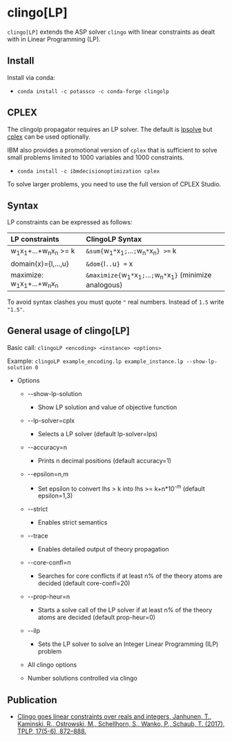 # clingo[LP]  

`clingo[LP]` extends the ASP solver `clingo` with linear constraints as dealt with in Linear Programming (LP).

## Install

Install via conda:

+ `conda install -c potassco -c conda-forge clingolp`

## CPLEX

The clingolp propagator requires an LP solver. The default is [lpsolve](https://sourceforge.net/projects/lpsolve/) but [cplex](https://www.ibm.com/support/knowledgecenter/SSSA5P_12.7.0/ilog.odms.cplex.help/CPLEX/GettingStarted/topics/set_up/Python_setup.html) can be used optionally.

IBM also provides a promotional version of `cplex` that is sufficient to solve small problems limited to 1000 variables and 1000 constraints.

+ `conda install -c ibmdecisionoptimization cplex`

To solve larger problems, you need to use the full version of CPLEX Studio.

## Syntax

LP constraints can be expressed as follows:

|LP constraints | ClingoLP Syntax|
|:--------------|:---------------|
|w<sub>1</sub>x<sub>1</sub>+...+w<sub>n</sub>x<sub>n</sub> >= k | `&sum{`w<sub>1</sub>`*`x<sub>1</sub>`;`...`;`w<sub>n</sub>`*`x<sub>n</sub>`} >=` k |
| domain(x)={l,...,u} | `&dom{`l`..`u`} =` x
| maximize: w<sub>1</sub>x<sub>1</sub>+...+w<sub>n</sub>x<sub>n</sub> | `&maximize{`w<sub>1</sub>`*`x<sub>1</sub>`;`...`;`w<sub>n</sub>`*`x<sub>1</sub>`}` (minimize analogous)

To avoid syntax clashes you must quote `"` real numbers. Instead of `1.5` write `"1.5"`.

## General usage of clingo[LP]

Basic call:
`clingoLP <encoding> <instance> <options>`

Example:
`clingoLP example_encoding.lp example_instance.lp --show-lp-solution 0`

+ Options
  + --show-lp-solution
    + Show LP solution and value of objective function
  + --lp-solver=cplx
    + Selects a LP solver (default lp-solver=lps)
  + --accuracy=n
    + Prints n decimal positions (default accuracy=1)
  + --epsilon=n,m
    + Set epsilon to convert lhs > k into lhs >= k+n*10<sup>-m</sup> (default epsilon=1,3)
  + --strict
    + Enables strict semantics
  + --trace
    + Enables detailed output of theory propagation
  + --core-confl=n
    + Searches for core conflicts if at least n% of the theory atoms are decided (default core-confl=20)
  + --prop-heur=n
    + Starts a solve call of the LP solver if at least n% of the theory atoms are decided (default prop-heur=0)
  + --ilp
    + Sets the LP solver to solve an Integer Linear Programming (ILP) problem
  
  + All clingo options
  + Number solutions controlled via clingo
  
## Publication

+ [Clingo goes linear constraints over reals and integers, Janhunen, T., Kaminski, R., Ostrowski, M., Schellhorn, S., Wanko, P., Schaub, T. (2017),  TPLP, 17(5-6), 872–888.](https://www.cs.uni-potsdam.de/wv/publications/DBLP_journals/tplp/JanhunenKOSWS17.pdf)
